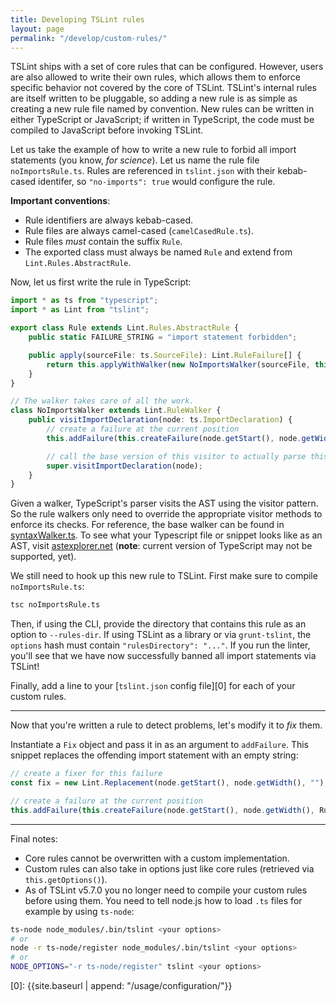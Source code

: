 ```yaml
---
title: Developing TSLint rules
layout: page
permalink: "/develop/custom-rules/"
---
```


TSLint ships with a set of core rules that can be configured. However, users are also allowed to write their own rules, which allows them to enforce specific behavior not covered by the core of TSLint. TSLint's internal rules are itself written to be pluggable, so adding a new rule is as simple as creating a new rule file named by convention. New rules can be written in either TypeScript or JavaScript; if written in TypeScript, the code must be compiled to JavaScript before invoking TSLint.

Let us take the example of how to write a new rule to forbid all import statements (you know, _for science_). Let us name the rule file `noImportsRule.ts`. Rules are referenced in `tslint.json` with their kebab-cased identifer, so `"no-imports": true` would configure the rule.

**Important conventions**:

-   Rule identifiers are always kebab-cased.
-   Rule files are always camel-cased (`camelCasedRule.ts`).
-   Rule files _must_ contain the suffix `Rule`.
-   The exported class must always be named `Rule` and extend from `Lint.Rules.AbstractRule`.

Now, let us first write the rule in TypeScript:

```typescript
import * as ts from "typescript";
import * as Lint from "tslint";

export class Rule extends Lint.Rules.AbstractRule {
    public static FAILURE_STRING = "import statement forbidden";

    public apply(sourceFile: ts.SourceFile): Lint.RuleFailure[] {
        return this.applyWithWalker(new NoImportsWalker(sourceFile, this.getOptions()));
    }
}

// The walker takes care of all the work.
class NoImportsWalker extends Lint.RuleWalker {
    public visitImportDeclaration(node: ts.ImportDeclaration) {
        // create a failure at the current position
        this.addFailure(this.createFailure(node.getStart(), node.getWidth(), Rule.FAILURE_STRING));

        // call the base version of this visitor to actually parse this node
        super.visitImportDeclaration(node);
    }
}
```

Given a walker, TypeScript's parser visits the AST using the visitor pattern. So the rule walkers only need to override the appropriate visitor methods to enforce its checks. For reference, the base walker can be found in [syntaxWalker.ts](https://github.com/palantir/tslint/blob/master/src/language/walker/syntaxWalker.ts). To see what your Typescript file or snippet looks like as an AST, visit [astexplorer.net](http://astexplorer.net/) (**note**: current version of TypeScript may not be supported, yet).

We still need to hook up this new rule to TSLint. First make sure to compile `noImportsRule.ts`:

```sh
tsc noImportsRule.ts
```

Then, if using the CLI, provide the directory that contains this rule as an option to `--rules-dir`. If using TSLint as a library or via `grunt-tslint`, the `options` hash must contain `"rulesDirectory": "..."`. If you run the linter, you'll see that we have now successfully banned all import statements via TSLint!

Finally, add a line to your [`tslint.json` config file][0] for each of your custom rules.

---

Now that you're written a rule to detect problems, let's modify it to _fix_ them.

Instantiate a `Fix` object and pass it in as an argument to `addFailure`. This snippet replaces the offending import statement with an empty string:

```typescript
// create a fixer for this failure
const fix = new Lint.Replacement(node.getStart(), node.getWidth(), "");

// create a failure at the current position
this.addFailure(this.createFailure(node.getStart(), node.getWidth(), Rule.FAILURE_STRING, fix));
```

---

Final notes:

-   Core rules cannot be overwritten with a custom implementation.
-   Custom rules can also take in options just like core rules (retrieved via `this.getOptions()`).
-   As of TSLint v5.7.0 you no longer need to compile your custom rules before using them. You need to tell node.js how to load `.ts` files for example by using `ts-node`:

```sh
ts-node node_modules/.bin/tslint <your options>
# or
node -r ts-node/register node_modules/.bin/tslint <your options>
# or
NODE_OPTIONS="-r ts-node/register" tslint <your options>
```

[0]: {{site.baseurl | append: "/usage/configuration/"}}
